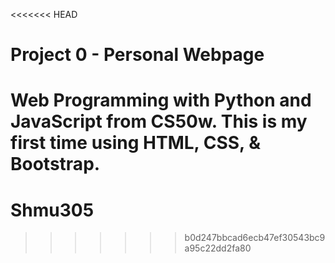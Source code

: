 <<<<<<< HEAD
# Project 0 - Personal Webpage

Web Programming with Python and JavaScript from CS50w. This is my first time using HTML, CSS, & Bootstrap.
=======
# Shmu305
>>>>>>> b0d247bbcad6ecb47ef30543bc9a95c22dd2fa80

